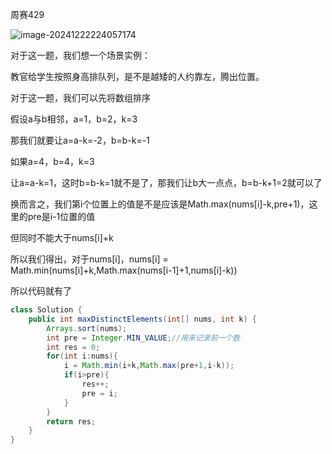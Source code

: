 周赛429

![image-20241222224057174](C:\Users\WangYishuo\AppData\Roaming\Typora\typora-user-images\image-20241222224057174.png)

对于这一题，我们想一个场景实例：

教官给学生按照身高排队列，是不是越矮的人约靠左，腾出位置。

对于这一题，我们可以先将数组排序

假设a与b相邻，a=1，b=2，k=3

那我们就要让a=a-k=-2，b=b-k=-1

如果a=4，b=4，k=3

让a=a-k=1，这时b=b-k=1就不是了，那我们让b大一点点，b=b-k+1=2就可以了

换而言之，我们第i个位置上的值是不是应该是Math.max(nums[i]-k,pre+1)，这里的pre是i-1位置的值

但同时不能大于nums[i]+k

所以我们得出，对于nums[i]，nums[i] = Math.min(nums[i]+k,Math.max(nums[i-1]+1,nums[i]-k))

所以代码就有了

```java
class Solution {
    public int maxDistinctElements(int[] nums, int k) {
        Arrays.sort(nums);
        int pre = Integer.MIN_VALUE;//用来记录前一个数
        int res = 0;
        for(int i:nums){
            i = Math.min(i+k,Math.max(pre+1,i-k));
            if(i>pre){
                res++;
                pre = i;
            }
        }
        return res;
    }
}
```

